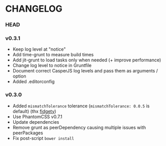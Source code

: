 # CHANGELOG

### HEAD

### v0.3.1
* Keep log level at "notice"
* Add time-grunt to measure build times
* Add jit-grunt to load tasks only when needed (+ improve performance)
* Change log level to notice in Gruntfile
* Document correct CasperJS log levels and pass them as arguments / option
* Added .editorconfig

### v0.3.0
* Added `mismatchTolerance` tolerance (`mismatchTolerance: 0.0.5` is default) (thx [fidgety](https://github.com/chrisgladd/grunt-phantomcss/pull/17))
* Use PhantomCSS v0.7.1
* Update dependencies
* Remove grunt as peerDependency causing multiple issues with peerPackages
* Fix post-script `bower install`
